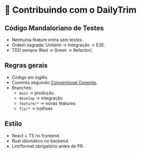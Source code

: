 # 🤝 Contribuindo com o DailyTrim

## Código Mandaloriano de Testes
- Nenhuma feature entra sem testes.
- Ordem sagrada: Unitário → Integração → E2E.
- TDD sempre (Red → Green → Refactor).

## Regras gerais
- Código em inglês.
- Commits seguindo [Conventional Commits](https://www.conventionalcommits.org/).
- Branches:
  - `main` → produção
  - `develop` → integração
  - `feature/*` → novas features
  - `fix/*` → hotfixes

## Estilo
- React + TS no frontend.
- Rust idiomático no backend.
- Lint/format obrigatório antes de PR.
